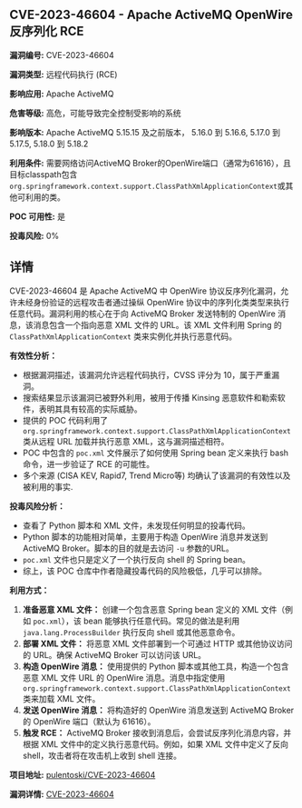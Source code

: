 ## CVE-2023-46604 - Apache ActiveMQ OpenWire 反序列化 RCE

**漏洞编号:** CVE-2023-46604

**漏洞类型:** 远程代码执行 (RCE)

**影响应用:** Apache ActiveMQ

**危害等级:** 高危，可能导致完全控制受影响的系统

**影响版本:** Apache ActiveMQ 5.15.15 及之前版本， 5.16.0 到 5.16.6, 5.17.0 到 5.17.5, 5.18.0 到 5.18.2

**利用条件:** 需要网络访问ActiveMQ Broker的OpenWire端口（通常为61616），且目标classpath包含`org.springframework.context.support.ClassPathXmlApplicationContext`或其他可利用的类。

**POC 可用性:** 是

**投毒风险:** 0%

## 详情

CVE-2023-46604 是 Apache ActiveMQ 中 OpenWire 协议反序列化漏洞，允许未经身份验证的远程攻击者通过操纵 OpenWire 协议中的序列化类类型来执行任意代码。漏洞利用的核心在于向 ActiveMQ Broker 发送特制的 OpenWire 消息，该消息包含一个指向恶意 XML 文件的 URL。该 XML 文件利用 Spring 的 `ClassPathXmlApplicationContext` 类来实例化并执行恶意代码。 

**有效性分析：**

*   根据漏洞描述，该漏洞允许远程代码执行，CVSS 评分为 10，属于严重漏洞。
*   搜索结果显示该漏洞已被野外利用，被用于传播 Kinsing 恶意软件和勒索软件，表明其具有较高的实际威胁。
*   提供的 POC 代码利用了 `org.springframework.context.support.ClassPathXmlApplicationContext` 类从远程 URL 加载并执行恶意 XML，这与漏洞描述相符。
*   POC 中包含的 `poc.xml` 文件展示了如何使用 Spring bean 定义来执行 bash 命令，进一步验证了 RCE 的可能性。
*   多个来源 (CISA KEV, Rapid7, Trend Micro等) 均确认了该漏洞的有效性以及被利用的事实.

**投毒风险分析：**

*   查看了 Python 脚本和 XML 文件，未发现任何明显的投毒代码。
*   Python 脚本的功能相对简单，主要用于构造 OpenWire 消息并发送到 ActiveMQ Broker。脚本的目的就是去访问 `-u` 参数的URL。
*   `poc.xml` 文件也只是定义了一个执行反向 shell 的 Spring bean。
*   综上，该 POC 仓库中作者隐藏投毒代码的风险极低，几乎可以排除。

**利用方式：**

1.  **准备恶意 XML 文件：**  创建一个包含恶意 Spring bean 定义的 XML 文件（例如 `poc.xml`），该 bean 能够执行任意代码。常见的做法是利用 `java.lang.ProcessBuilder` 执行反向 shell 或其他恶意命令。
2.  **部署 XML 文件：** 将恶意 XML 文件部署到一个可通过 HTTP 或其他协议访问的 URL。确保 ActiveMQ Broker 可以访问该 URL。
3.  **构造 OpenWire 消息：** 使用提供的 Python 脚本或其他工具，构造一个包含恶意 XML 文件 URL 的 OpenWire 消息。消息中指定使用 `org.springframework.context.support.ClassPathXmlApplicationContext` 类来加载 XML 文件。
4.  **发送 OpenWire 消息：** 将构造好的 OpenWire 消息发送到 ActiveMQ Broker 的 OpenWire 端口（默认为 61616）。
5.  **触发 RCE：** ActiveMQ Broker 接收到消息后，会尝试反序列化消息内容，并根据 XML 文件中的定义执行恶意代码。例如，如果 XML 文件中定义了反向 shell，攻击者将在攻击机上收到 shell 连接。

**项目地址:** [pulentoski/CVE-2023-46604](https://github.com/pulentoski/CVE-2023-46604)

**漏洞详情:** [CVE-2023-46604](https://nvd.nist.gov/vuln/detail/CVE-2023-46604)